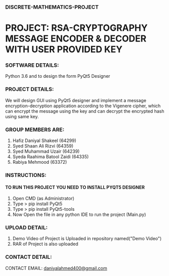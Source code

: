 ### DISCRETE-MATHEMATICS-PROJECT
# PROJECT: RSA-CRYPTOGRAPHY MESSAGE ENCODER & DECODER WITH USER PROVIDED KEY

### SOFTWARE DETAILS:
Python 3.6 and to design the form PyQt5 Designer

### PROJECT DETAILS:
We will design GUI using PyQt5 designer and  implement a message encryption-decryption application according to the Vigenere cipher, which can encrypt the message using the key and can decrypt the encrypted hash using same key.

 ### GROUP MEMBERS ARE:
 1. Hafiz Daniyal Shakeel (64299)
 2. Syed Shaan Ali Rizvi (64359)
 3. Syed Muhammad Uzair (64239)
 4. Syeda Raahima Batool Zaidi (64335)
 5. Rabiya Mehmood (63372)
 
 ### INSTRUCTIONS:
#### TO RUN THIS PROJECT YOU NEED TO INSTALL PYQT5 DESIGNER
1. Open CMD (as Administrator)
2. Type >  pip install PyQt5
3. Type >  pip install PyQt5-tools
4. Now Open the file in any python IDE to run the project (Main.py)

### UPLOAD DETAIL:
1. Demo Video of Project is Uploaded in repository named("Demo Video")
2. RAR of Project is also uploaded

### CONTACT DETAIL:
CONTACT EMAIL: daniyalahmed400@gmail.com
